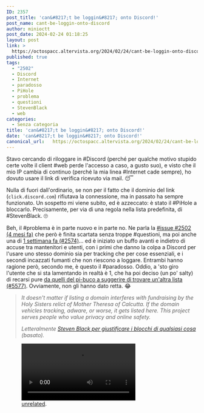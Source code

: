 ```yaml
---
ID: 2357
post_title: 'can&#8217;t be loggin&#8217; onto Discord!'
post_name: cant-be-loggin-onto-discord
author: minioctt
post_date: 2024-02-24 01:18:25
layout: post
link: >
  https://octospacc.altervista.org/2024/02/24/cant-be-loggin-onto-discord/
published: true
tags:
  - "2502"
  - Discord
  - Internet
  - paradosso
  - PiHole
  - problema
  - questioni
  - StevenBlack
  - web
categories:
  - Senza categoria
title: 'can&#8217;t be loggin&#8217; onto Discord!'
date: 'can&#8217;t be loggin&#8217; onto Discord!'
canonical_url:   https://octospacc.altervista.org/2024/02/24/cant-be-loggin-onto-discord/
---
```

<!-- wp:paragraph -->
<p>Stavo cercando di riloggare in #Discord (perché per qualche motivo stupido certe volte il client #web perde l'accesso a caso, a gusto suo), e visto che il mio IP cambia di continuo (perché la mia linea #Internet cade sempre), ho dovuto usare il link di verifica ricevuto via mail. 😴️</p>
<!-- /wp:paragraph -->

<!-- wp:paragraph -->
<p>Nulla di fuori dall'ordinario, se non per il fatto che il dominio del link (<code>click.discord.com</code>) rifiutava la connessione, ma in passato ha sempre funzionato. Un sospetto mi viene subito, ed è azzeccato: è stato il #PiHole a bloccarlo. Precisamente, per via di una regola nella lista predefinita, di #StevenBlack. 🙄️</p>
<!-- /wp:paragraph -->

<!-- wp:paragraph -->
<p>Beh, il #problema è in parte nuovo e in parte no. Ne parla la <a href="https://github.com/StevenBlack/hosts/issues/2505">#issue #2502 (4 mesi fa)</a> che però è finita scartata senza troppe #questioni, ma poi anche una di <a href="https://github.com/StevenBlack/hosts/issues/2574">1 settimana fa (#2574)</a>... ed è iniziato un buffo avanti e indietro di accuse tra mantenitori e utenti, con i primi che danno la colpa a Discord per l'usare uno stesso dominio sia per tracking che per cose essenziali, e i secondi incazzati fumanti che non riescono a loggare. Entrambi hanno ragione però, secondo me, è questo il #paradosso. Oddio, a 'sto giro l'utente che si sta lamentando in realtà è 1, che ha poi deciso (un po' salty) di recarsi pure <a href="https://github.com/pi-hole/pi-hole/issues/5577">da quelli del pi-buco a suggerire di trovare un'altra lista (#5577)</a>. Ovviamente, non gli hanno dato retta. 😂️</p>
<!-- /wp:paragraph -->

<!-- wp:quote -->
<blockquote class="wp-block-quote"><!-- wp:paragraph -->
<p><em>It doesn't matter if listing a domain interferes with fundraising by the Holy Sisters relict of Mother Theresa of Calcutta. If the domain vehicles tracking, adware, or worse, it gets listed here. This project serves people who value privacy and online safety.</em></p>
<!-- /wp:paragraph --><cite>Letteralmente <a href="https://github.com/StevenBlack/hosts/issues?q=%22Mother+Theresa+of+Calcutta%22">Steven Black per giustificare i blocchi di qualsiasi cosa</a> (basato).</cite></blockquote>
<!-- /wp:quote -->

<!-- wp:paragraph -->
<p></p>
<!-- /wp:paragraph -->

<!-- wp:video {"id":2361} -->
<figure class="wp-block-video"><video controls loop src="{{site.cdnurl}}/assets/uploads/2024/02/Logging-Into-Discord-Be-Like-：-wOqXPxz7jQM.mp4"></video><figcaption class="wp-element-caption"><a href="https://youtu.be/wOqXPxz7jQM">unrelated</a>.</figcaption></figure>
<!-- /wp:video -->